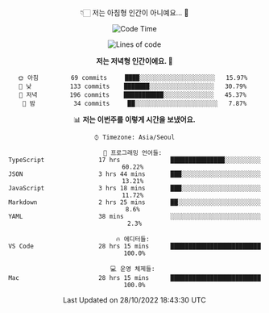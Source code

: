 <div align='center'>
 
👇🏻 저는 아침형 인간이 아니예요... 🙊
 
<!--START_SECTION:waka-->
![Code Time](http://img.shields.io/badge/Code%20Time-2%2C022%20hrs%202%20mins-blue)

![Lines of code](https://img.shields.io/badge/%EC%A0%80%EB%8A%94%20%EC%97%AC%ED%83%9C%EA%B9%8C%EC%A7%80%20-300%20Thousand%20%EC%A4%84%EC%9D%98%20%EC%BD%94%EB%93%9C%EB%A5%BC%20%EC%9E%91%EC%84%B1%ED%96%88%EC%96%B4%EC%9A%94.-blue)

**저는 저녁형 인간이에요. 🦉** 

```text
🌞 아침         69 commits     ████░░░░░░░░░░░░░░░░░░░░░   15.97% 
🌆 낮　         133 commits    ███████░░░░░░░░░░░░░░░░░░   30.79% 
🌃 저녁         196 commits    ███████████░░░░░░░░░░░░░░   45.37% 
🌙 밤　         34 commits     ██░░░░░░░░░░░░░░░░░░░░░░░   7.87%

```


📊 **저는 이번주를 이렇게 시간을 보냈어요.** 

```text
⌚︎ Timezone: Asia/Seoul

💬 프로그래밍 언어들: 
TypeScript               17 hrs              ███████████████░░░░░░░░░░   60.22% 
JSON                     3 hrs 44 mins       ███░░░░░░░░░░░░░░░░░░░░░░   13.21% 
JavaScript               3 hrs 18 mins       ███░░░░░░░░░░░░░░░░░░░░░░   11.72% 
Markdown                 2 hrs 25 mins       ██░░░░░░░░░░░░░░░░░░░░░░░   8.6% 
YAML                     38 mins             ░░░░░░░░░░░░░░░░░░░░░░░░░   2.3%

🔥 에디터들: 
VS Code                  28 hrs 15 mins      █████████████████████████   100.0%

💻 운영 체제들: 
Mac                      28 hrs 15 mins      █████████████████████████   100.0%

```


 Last Updated on 28/10/2022 18:43:30 UTC
<!--END_SECTION:waka-->
 </div>
<!---
Emewjin/Emewjin is a ✨ special ✨ repository because its `README.md` (this file) appears on your GitHub profile.
You can click the Preview link to take a look at your changes.
--->
